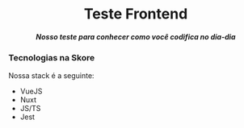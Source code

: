 <h1 align="center">Teste Frontend</h1>
<h5 align="center">Nosso teste para conhecer como você codifica no dia-dia</h5>

### Tecnologias na Skore

Nossa stack é a seguinte:

- VueJS
- Nuxt
- JS/TS
- Jest


